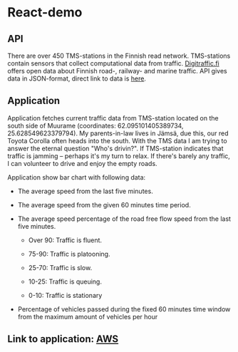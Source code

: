 # React-demo  

## API  

There are over 450 TMS-stations in the Finnish read network. TMS-stations contain sensors that collect computational data from traffic. [Digitraffic.fi](https://www.digitraffic.fi/) offers open data about Finnish road-, railway- and marine traffic. API gives data in JSON-format, direct link to data is [here](https://tie.digitraffic.fi/api/v3/metadata/tms-stations).  

## Application  

Application fetches current traffic data from TMS-station located on the south side of Muurame (coordinates: 62.095101405389734, 25.628549623379794). My parents-in-law lives in Jämsä, due this, our red Toyota Corolla often heads into the south. With the TMS data I am trying to answer the eternal question "Who's drivin?". If TMS-station indicates that traffic is jamming – perhaps it's my turn to relax. If there's barely any traffic, I can volunteer to drive and enjoy the empty roads.  

Application show bar chart with following data:  

* The average speed from the last five minutes.  

* The average speed from the given 60 minutes time period.  

* The average speed percentage of the road free flow speed from the last five minutes.

  * Over 90: Traffic is fluent.

  * 75-90: Traffic is platooning.

  * 25-70: Traffic is slow.

  * 10-25: Traffic is queuing.

  * 0-10: Traffic is stationary

* Percentage of vehicles passed during the fixed 60 minutes time window from the maximum amount of vehicles per hour

## Link to application: [AWS](https://master.d35z111uzqmebq.amplifyapp.com/)  
